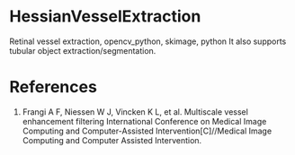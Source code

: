# HessianVesselExtraction
Retinal vessel extraction,  opencv_python, skimage, python
It also supports tubular object extraction/segmentation.

# References
1. Frangi A F, Niessen W J, Vincken K L, et al. Multiscale vessel enhancement filtering International Conference on Medical Image Computing and Computer-Assisted Intervention[C]//Medical Image Computing and Computer Assisted Intervention.

